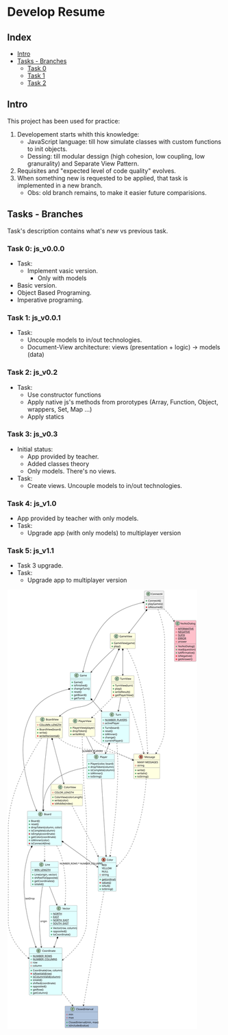 # Develop Resume

## Index
* [Intro](#intro)
* [Tasks - Branches](#tasks---branches)
    * [Task 0](#task-0-js_v00)
    * [Task 1](#task-1-js_v001)
    * [Task 2](#task-2-js_v02)

## Intro
This project has been used for practice:

1. Developement starts whith this knowledge:
    - JavaScript language: till how simulate classes with custom functions to init objects.
    - Dessing: till modular dessign (high cohesion, low coupling, low granurality) and Separate View Pattern.
2. Requisites and "expected level of code quality" evolves.
3. When something new is requested to be applied, that task is implemented in a new branch.
    - Obs: old branch remains, to make it easier future comparisions.

## Tasks - Branches
Task's description contains what's <i>new</i> vs previous task.

### Task 0: js_v0.0.0
- Task:
    - Implement vasic version.
        - Only with models        
- Basic version.
- Object Based Programing.
- Imperative programing.

### Task 1: js_v0.0.1
- Task: 
    - Uncouple models to in/out technologies.
    - Document-View architecture: views (presentation + logic) -> models (data)

### Task 2: js_v0.2
- Task:
    - Use constructor functions
    - Apply native js's methods from prorotypes (Array, Function, Object, wrappers, Set, Map ...) 
    - Apply statics   

### Task 3: js_v0.3
- Initial status:
    - App provided by teacher.
    - Added classes theory
    - Only models. There's no views.
- Task:
    - Create views. Uncouple models to in/out technologies.

### Task 4: js_v1.0
- App provided by teacher with only models.
- Task:
    - Upgrade app (with only models) to multiplayer version

### Task 5: js_v1.1
- Task 3 upgrade.
- Task:
    - Upgrade app to multiplayer version

![Analysys](../../out/docs/dev-resume/src/analysis/analysis.svg)
